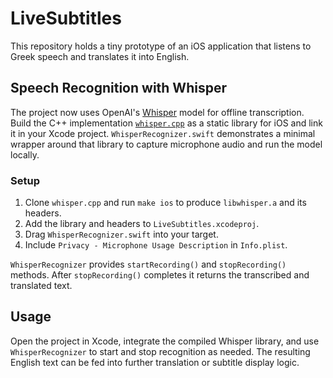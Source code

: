 # LiveSubtitles

This repository holds a tiny prototype of an iOS application that listens to Greek speech and translates it into English.

## Speech Recognition with Whisper

The project now uses OpenAI's [Whisper](https://github.com/openai/whisper) model for offline transcription. Build the C++ implementation [`whisper.cpp`](https://github.com/ggerganov/whisper.cpp) as a static library for iOS and link it in your Xcode project. `WhisperRecognizer.swift` demonstrates a minimal wrapper around that library to capture microphone audio and run the model locally.

### Setup

1. Clone `whisper.cpp` and run `make ios` to produce `libwhisper.a` and its headers.
2. Add the library and headers to `LiveSubtitles.xcodeproj`.
3. Drag `WhisperRecognizer.swift` into your target.
4. Include `Privacy - Microphone Usage Description` in `Info.plist`.

`WhisperRecognizer` provides `startRecording()` and `stopRecording()` methods. After `stopRecording()` completes it returns the transcribed and translated text.

## Usage

Open the project in Xcode, integrate the compiled Whisper library, and use `WhisperRecognizer` to start and stop recognition as needed. The resulting English text can be fed into further translation or subtitle display logic.
